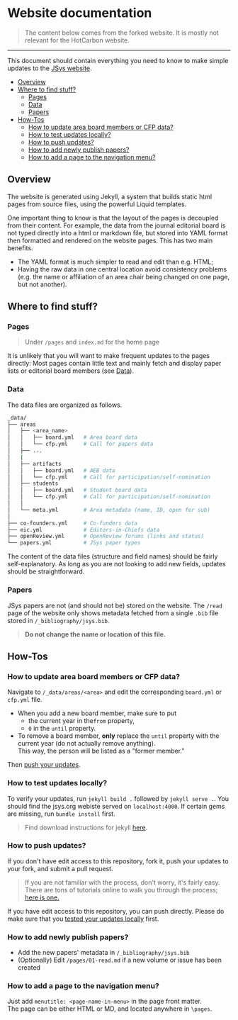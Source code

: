 # Website documentation

> The content below comes from the forked website. It is mostly not relevant for the HotCarbon website.

--- 

This document should contain everything you need to know to make simple updates to the [JSys website](https://www.jsys.org/).

<!-- TOC -->

- [Overview](#overview)
- [Where to find stuff?](#where-to-find-stuff)
  - [Pages](#pages)
  - [Data](#data)
  - [Papers](#papers)
- [How-Tos](#how-tos)
  - [How to update area board members or CFP data?](#how-to-update-area-board-members-or-cfp-data)
  - [How to test updates locally?](#how-to-test-updates-locally)
  - [How to push updates?](#how-to-push-updates)
  - [How to add newly publish papers?](#how-to-add-newly-publish-papers)
  - [How to add a page to the navigation menu?](#how-to-add-a-page-to-the-navigation-menu)

<!-- /TOC -->

## Overview

The website is generated using Jekyll, a system that builds static html pages from source files, using the powerful Liquid templates.

One important thing to know is that the layout of the pages is decoupled from their content. For example, the data from the journal editorial board is not typed directly into a html or markdown file, but stored into YAML format then formatted and rendered on the website pages. This has two main benefits.

- The YAML format is much simpler to read and edit than e.g. HTML;
- Having the raw data in one central location avoid consistency problems (e.g. the name or affiliation of an area chair being changed on one page, but not another).

## Where to find stuff?

### Pages

> Under `/pages` and `index.md` for the home page

It is unlikely that you will want to make frequent updates to the pages directly: Most pages contain little text and mainly fetch and display paper lists or editorial board members (see [Data](#data)).

### Data

The data files are organized as follows.

```bash
_data/
├── areas
│   ├── <area_name>
│   │   ├── board.yml   # Area board data
│   │   └── cfp.yml     # Call for papers data
│   ├── ...
│   |
│   ├── artifacts
│   │   ├── board.yml   # AEB data
│   │   └── cfp.yml     # Call for participation/self-nomination
│   ├── students
│   │   ├── board.yml   # Student board data
│   │   └── cfp.yml     # Call for participation/self-nomination
│   │
│   └── meta.yml        # Area metadata (name, ID, open for sub)
│
├── co-founders.yml     # Co-funders data 
├── eic.yml             # Editors-in-Chiefs data
├── openReview.yml      # OpenReview forums (links and status)
└── papers.yml          # JSys paper types 
```

The content of the data files (structure and field names) should be fairly self-explanatory. As long as you are not looking to add new fields, updates should be straightforward.

### Papers

JSys papers are not (and should not be) stored on the website. The `/read` page of the website only shows metadata fetched from a single `.bib` file stored in `/_bibliography/jsys.bib`.

> **Do not change the name or location of this file.**

## How-Tos

### How to update area board members or CFP data?

Navigate to `/_data/areas/<area>` and edit the corresponding `board.yml` or `cfp.yml` file. 

- When you add a new board member, make sure to put 
    - the current year in the`from` property,
    - `0` in the `until` property. 
- To remove a board member, **only** replace the `until` property with the current year (do not actually remove anything).  
This way, the person will be listed as a "former member."

Then [push your updates](#how-to-push-updates). 

### How to test updates locally?

To verify your updates, run `jekyll build .` followed by `jekyll serve .`.
You should find the jsys.org webiste served on `localhost:4000`. If certain gems are missing, run `bundle install` first.

> Find download instructions for jekyll [here](https://jekyllrb.com/docs/installation/).

### How to push updates?

If you don't have edit access to this repository, fork it, push your updates to your fork, and submit a pull request.

> If you are not familiar with the process, don't worry, it's fairly easy.  
There are tons of tutorials online to walk you through the process; [here is one.](https://docs.github.com/en/pull-requests/collaborating-with-pull-requests/proposing-changes-to-your-work-with-pull-requests/creating-a-pull-request-from-a-fork)

If you have edit access to this repository, you can push directly. Please do make sure that you [tested your updates locally](#how-to-test-updates-locally) first.

### How to add newly publish papers?

- Add the new papers' metadata in `/_bibliography/jsys.bib`
- (Optionally) Edit `/pages/01-read.md` if a new volume or issue has been created

### How to add a page to the navigation menu?

Just add `menutitle: <page-name-in-menu>` in the page front matter.  
The page can be either HTML or MD, and located anywhere in `\pages`.
